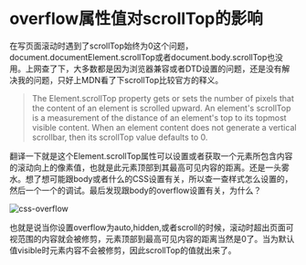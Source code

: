 # overflow属性值对scrollTop的影响

在写页面滚动时遇到了scrollTop始终为0这个问题，document.documentElement.scrollTop或者document.body.scrollTop也没用。上网查了下，大多数都是因为浏览器兼容或者DTD设置的问题，还是没有解决我的问题，只好上MDN看了下scrollTop比较官方的释义。

> The Element.scrollTop property gets or sets the number of pixels that the content of an element is scrolled upward. An element's scrollTop is a measurement of the distance of an element's top to its topmost visible content. When an element content does not generate a vertical scrollbar, then its scrollTop value defaults to 0.

翻译一下就是这个Element.scrollTop属性可以设置或者获取一个元素所包含内容的滚动向上的像素值，也就是此元素顶部到其最高可见内容的距离。还是一头雾水。想了想可能跟body或者什么的CSS设置有关，所以查一查样式怎么设置的，然后一个一个的调试。最后发现跟body的overflow设置有关，为什么？

![css-overflow](http://localhost:3000/essays/css-overflow.png)

也就是说当你设置overflow为auto,hidden,或者scroll的时候，滚动时超出页面可视范围的内容就会被修剪，元素顶部到最高可见内容的距离当然是0了。当为默认值visible时元素内容不会被修剪，因此scrollTop的值就出来了。
